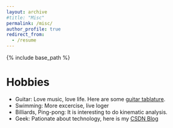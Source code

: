 ```yaml
---
layout: archive
#title: "Misc"
permalink: /misc/
author_profile: true
redirect_from:
  - /resume
---
```


{% include base_path %}

Hobbies
======
* Guitar: Love music, love life. Here are some [guitar tablature](../music/枫叶城2019.pdf).
* Swimming: More excercise, live loger
* Billiards, Ping-pong: It is interesting to do kinematic analysis.
* Geek: Pationate about technology, here is my [CSDN Blog](https://dwgan.blog.csdn.net/)
